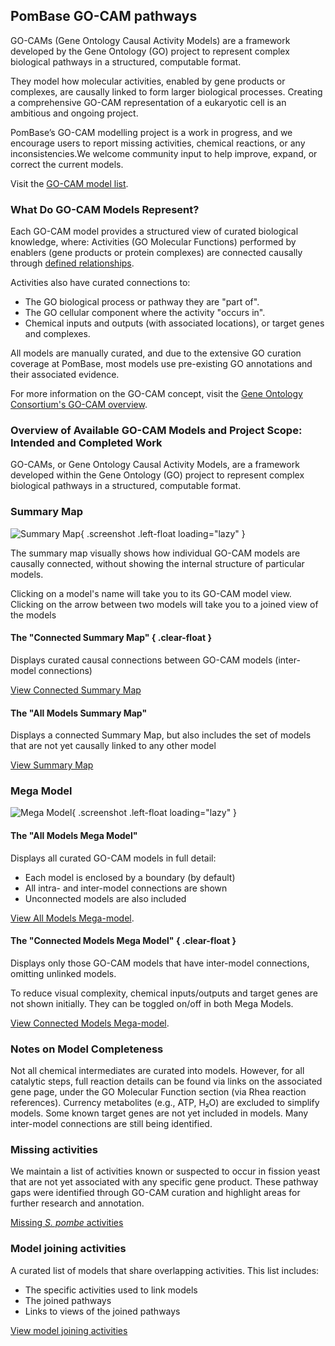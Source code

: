 ## PomBase GO-CAM pathways

GO-CAMs (Gene Ontology Causal Activity Models) are a framework
developed by the Gene Ontology (GO) project to represent complex
biological pathways in a structured, computable format.

They model how molecular activities, enabled by gene products or
complexes, are causally linked to form larger biological
processes. Creating a comprehensive GO-CAM representation of a
eukaryotic cell is an ambitious and ongoing project.

PomBase’s GO-CAM modelling project is a work in progress, and we
encourage users to report missing activities, chemical reactions, or
any inconsistencies.We welcome community input to help improve,
expand, or correct the current models.

Visit the [GO-CAM model list](/gocam/model-list).

### What Do GO-CAM Models Represent?

Each GO-CAM model provides a structured view of curated biological
knowledge, where: Activities (GO Molecular Functions) performed by
enablers (gene products or protein complexes) are connected causally
through
[defined relationships](https://wiki.geneontology.org/Annotation_Relations#GO-CAM:_Causal_Relations).

Activities also have curated connections to:
 - The GO biological process or pathway they are "part of".
 - The GO  cellular component where the activity "occurs in".
 - Chemical inputs and outputs (with associated locations), or target genes and complexes.

All models are manually curated, and due to the extensive GO curation
coverage at PomBase, most models use pre-existing GO annotations and
their associated evidence.

For more information on the GO-CAM concept, visit the
[Gene Ontology Consortium's GO-CAM overview](https://geneontology.org/docs/gocam-overview/).

### Overview of Available GO-CAM Models and Project Scope: Intended and Completed Work

GO-CAMs, or Gene Ontology Causal Activity Models, are a framework
developed within the Gene Ontology (GO) project to represent complex
biological pathways in a structured, computable format.

### Summary Map

![Summary Map](assets/gocam-docs-summary-map.png){ .screenshot .left-float loading="lazy" }

The summary map visually shows how individual GO-CAM models are
causally connected, without showing the internal structure of
particular models.

Clicking on a model's name will take you to its GO-CAM model
view. Clicking on the arrow between two models will take you to a
joined view of the models

#### The "Connected Summary Map" { .clear-float }
Displays curated causal connections between GO-CAM models (inter-model
connections)

[View Connected Summary Map](/gocam/summary/connected)

#### The "All Models Summary Map"
Displays a connected Summary Map, but also includes the set of models
that are not yet causally linked to any other model

[View Summary Map](/gocam/summary/all)

### Mega Model

![Mega Model](assets/gocam-docs-mega-model.png){ .screenshot .left-float loading="lazy" }

#### The "All Models Mega Model"
Displays all curated GO-CAM models in full detail:
 - Each model is enclosed by a boundary (by default)
 - All intra- and inter-model connections are shown
 - Unconnected models are also included

[View All Models Mega-model](/gocam/mega-model/all).


#### The "Connected Models Mega Model" { .clear-float }
Displays only those GO-CAM models that have inter-model connections,
omitting unlinked models.

To reduce visual complexity, chemical inputs/outputs and target genes
are not shown initially.  They can be toggled on/off in both Mega
Models.

[View Connected Models Mega-model](/gocam/mega-model/connected).


### Notes on Model Completeness
Not all chemical intermediates are curated into models. However, for
all catalytic steps, full reaction details can be found via links on
the associated gene page, under the GO Molecular Function section (via
Rhea reaction references).  Currency metabolites (e.g., ATP, H₂O) are
excluded to simplify models.  Some known target genes are not yet
included in models.  Many inter-model connections are still being
identified.

### Missing activities
We maintain a list of activities known or suspected to occur in
fission yeast that are not yet associated with any specific gene
product. These pathway gaps were identified through GO-CAM curation
and highlight areas for further research and annotation.

[Missing *S. pombe* activities](/gocam/missing-activities)

### Model joining activities
A curated list of models that share overlapping activities. This list
includes:
 - The specific activities used to link models
 - The joined pathways
 - Links to views of the joined pathways

[View model joining activities](/gocam/connections)
